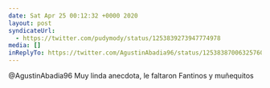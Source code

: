 ```yaml
---
date: Sat Apr 25 00:12:32 +0000 2020
layout: post
syndicateUrl:
  - https://twitter.com/pudymody/status/1253839273947774978
media: []
inReplyTo: https://twitter.com/AgustinAbadia96/status/1253838700632576006
---
```

@AgustinAbadia96 Muy linda anecdota, le faltaron Fantinos y muñequitos

